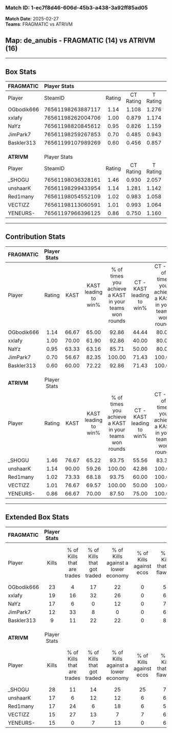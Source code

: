### Match ID: 1-ec7f8d46-606d-45b3-a438-3a92ff85ad05  
**Match Date**: 2025-02-27  
**Teams**: FRAGMATIC vs ATRIVM  

## **Map**: de_anubis - FRAGMATIC (14) vs ATRIVM (16)  
---  

## Box Stats  

| **FRAGMATIC** | Player Stats      |        |           |          |       |      |       |         |        |      |     |
| :- | :- | :-: | :-: | :-: | :-: | :-: | :-: | :-: | :-: | :-: | :-: |
| Player        | SteamID           | Rating | CT Rating | T Rating | KAST  | ADR  | Kills | Assists | Deaths | K/D  | HS% |
| OGbodik666    | 76561198263887117 |  1.14  |   1.108   |  1.276   | 66.67 | 79.7 |  23   |    3    |   19   | 1.21 | 60  |
| xxlafy        | 76561198262004706 |  1.00  |   0.879   |  1.174   | 70.00 | 72.1 |  19   |    6    |   21   | 0.90 | 68  |
| NaYz          | 76561198820845612 |  0.95  |   0.826   |  1.159   | 63.33 | 69.3 |  17   |    5    |   17   | 1.00 | 29  |
| JimPark7      | 76561198259267853 |  0.70  |   0.485   |  0.943   | 56.67 | 42.2 |  12   |    2    |   15   | 0.80 | 66  |
| Baskler313    | 76561199107989269 |  0.60  |   0.456   |  0.857   | 60.00 | 55.7 |   9   |    5    |   20   | 0.45 | 55  |
|               |                   |        |           |          |       |      |       |         |        |      |     |
|               |                   |        |           |          |       |      |       |         |        |      |     |
|               |                   |        |           |          |       |      |       |         |        |      |     |
| **ATRIVM**    | Player Stats      |        |           |          |       |      |       |         |        |      |     |
| Player        | SteamID           | Rating | CT Rating | T Rating | KAST  | ADR  | Kills | Assists | Deaths | K/D  | HS% |
| _SHOGU        | 76561198036328161 |  1.46  |   0.930   |  2.057   | 76.67 | 94.8 |  28   |    3    |   16   | 1.75 | 53  |
| unshaarK      | 76561198299433954 |  1.14  |   1.281   |  1.142   | 90.00 | 61.2 |  17   |    6    |   16   | 1.06 | 41  |
| Red1many      | 76561198054552109 |  1.02  |   0.983   |  1.058   | 73.33 | 60.7 |  17   |    7    |   16   | 1.06 | 76  |
| VECTIZZ       | 76561198113060591 |  1.01  |   0.993   |  1.064   | 76.67 | 55.7 |  15   |    3    |   13   | 1.15 | 26  |
| YENEURS-      | 76561197966396125 |  0.86  |   0.750   |  1.160   | 66.67 | 60.8 |  15   |    7    |   19   | 0.79 | 66  |
---  

## Contribution Stats  

| **FRAGMATIC** | Player Stats |       |                      |                                                        |                           |                                                             |                          |                                                            |
| :- | :-: | :-: | :-: | :-: | :-: | :-: | :-: | :-: |
| Player        |    Rating    | KAST  | KAST leading to win% | % of times you achieve a KAST in your teams won rounds | CT - KAST leading to win% | CT - % of times you achieve a KAST in your teams won rounds | T - KAST leading to win% | T - % of times you achieve a KAST in your teams won rounds |
| OGbodik666    |     1.14     | 66.67 |        65.00         |                         92.86                          |           44.44           |                            80.00                            |          81.82           |                           100.00                           |
| xxlafy        |     1.00     | 70.00 |        61.90         |                         92.86                          |           40.00           |                            80.00                            |          81.82           |                           100.00                           |
| NaYz          |     0.95     | 63.33 |        63.16         |                         85.71                          |           50.00           |                            80.00                            |          72.73           |                           88.89                            |
| JimPark7      |     0.70     | 56.67 |        82.35         |                         100.00                         |           71.43           |                           100.00                            |          90.00           |                           100.00                           |
| Baskler313    |     0.60     | 60.00 |        72.22         |                         92.86                          |           71.43           |                           100.00                            |          72.73           |                           88.89                            |
|               |              |       |                      |                                                        |                           |                                                             |                          |                                                            |
|               |              |       |                      |                                                        |                           |                                                             |                          |                                                            |
|               |              |       |                      |                                                        |                           |                                                             |                          |                                                            |
| **ATRIVM**    | Player Stats |       |                      |                                                        |                           |                                                             |                          |                                                            |
| Player        |    Rating    | KAST  | KAST leading to win% | % of times you achieve a KAST in your teams won rounds | CT - KAST leading to win% | CT - % of times you achieve a KAST in your teams won rounds | T - KAST leading to win% | T - % of times you achieve a KAST in your teams won rounds |
| _SHOGU        |     1.46     | 76.67 |        65.22         |                         93.75                          |           55.56           |                            83.33                            |          71.43           |                           100.00                           |
| unshaarK      |     1.14     | 90.00 |        59.26         |                         100.00                         |           42.86           |                           100.00                            |          76.92           |                           100.00                           |
| Red1many      |     1.02     | 73.33 |        68.18         |                         93.75                          |           60.00           |                           100.00                            |          75.00           |                           90.00                            |
| VECTIZZ       |     1.01     | 76.67 |        69.57         |                         100.00                         |           50.00           |                           100.00                            |          90.91           |                           100.00                           |
| YENEURS-      |     0.86     | 66.67 |        70.00         |                         87.50                          |           75.00           |                           100.00                            |          66.67           |                           80.00                            |
---  

## Extended Box Stats  

| **FRAGMATIC** | Player Stats |                            |                            |                                    |                         |                              |                                 |        |                             |                                     |                          |                               |                            |
| :- | :-: | :-: | :-: | :-: | :-: | :-: | :-: | :-: | :-: | :-: | :-: | :-: | :-: |
| Player        |    Kills     | % of Kills that are trades | % of Kills that got traded | % of Kills against a lower economy | % of Kills against ecos | % of Kills that are flawless | % of Kills that are close duels | Deaths | % of Deaths that get traded | % of Deaths against a lower economy | % of Deaths against ecos | % of Deaths that are flawless | % of Deaths that are close |
| OGbodik666    |      23      |             4              |             17             |                 22                 |            0            |              52              |                4                |   19   |             16              |                 21                  |            0             |              53               |             11             |
| xxlafy        |      19      |             16             |             32             |                 26                 |            0            |              68              |                0                |   21   |              5              |                 14                  |            0             |              71               |             5              |
| NaYz          |      17      |             6              |             0              |                 12                 |            0            |              76              |                6                |   17   |             12              |                  6                  |            0             |              76               |             12             |
| JimPark7      |      12      |             33             |             8              |                 0                  |            0            |              67              |                8                |   15   |              7              |                 13                  |            0             |              60               |             13             |
| Baskler313    |      9       |             11             |             22             |                 22                 |            0            |              89              |                0                |   20   |             15              |                 10                  |            0             |              60               |             10             |
|               |              |                            |                            |                                    |                         |                              |                                 |        |                             |                                     |                          |                               |                            |
|               |              |                            |                            |                                    |                         |                              |                                 |        |                             |                                     |                          |                               |                            |
|               |              |                            |                            |                                    |                         |                              |                                 |        |                             |                                     |                          |                               |                            |
| **ATRIVM**    | Player Stats |                            |                            |                                    |                         |                              |                                 |        |                             |                                     |                          |                               |                            |
| Player        |    Kills     | % of Kills that are trades | % of Kills that got traded | % of Kills against a lower economy | % of Kills against ecos | % of Kills that are flawless | % of Kills that are close duels | Deaths | % of Deaths that get traded | % of Deaths against a lower economy | % of Deaths against ecos | % of Deaths that are flawless | % of Deaths that are close |
| _SHOGU        |      28      |             11             |             14             |                 25                 |           25            |              71              |               14                |   16   |             13              |                  0                  |            0             |              56               |             13             |
| unshaarK      |      17      |             6              |             12             |                 12                 |            6            |              65              |               12                |   16   |             31              |                  0                  |            0             |              63               |             0              |
| Red1many      |      17      |             24             |             6              |                 18                 |            6            |              59              |               12                |   16   |              0              |                  0                  |            0             |              81               |             0              |
| VECTIZZ       |      15      |             27             |             13             |                 7                  |            7            |              60              |                0                |   13   |              8              |                  0                  |            0             |              85               |             8              |
| YENEURS-      |      15      |             0              |             7              |                 13                 |            0            |              60              |                7                |   19   |             26              |                  5                  |            0             |              63               |             0              |
